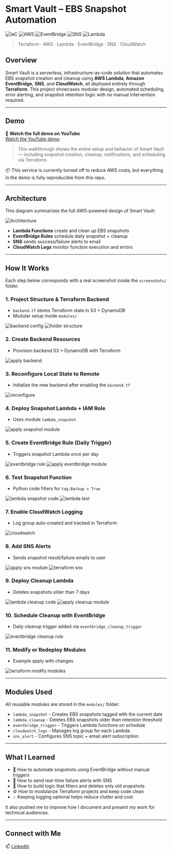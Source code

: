 # Smart Vault – EBS Snapshot Automation

![IaC](https://img.shields.io/badge/IaC-Terraform-7B42BC?style=for-the-badge&logo=terraform)
![AWS](https://img.shields.io/badge/Cloud-AWS-232F3E?style=for-the-badge&logo=amazonaws)
![EventBridge](https://img.shields.io/badge/AWS%20EventBridge-Scheduler-FF4F8B?style=for-the-badge&logo=amazonaws)
![SNS](https://img.shields.io/badge/AWS%20SNS-Notifications-F29111?style=for-the-badge&logo=amazonaws)
![Lambda](https://img.shields.io/badge/AWS%20Lambda-Serverless-F58536?style=for-the-badge&logo=awslambda)

> Terraform · AWS · Lambda · EventBridge · SNS · CloudWatch

## Overview
Smart Vault is a serverless, infrastructure-as-code solution that automates EBS snapshot creation and cleanup using **AWS Lambda**, **Amazon EventBridge**, **SNS**, and **CloudWatch**, all deployed entirely through **Terraform**. This project showcases modular design, automated scheduling, error alerting, and snapshot retention logic with no manual intervention required.

---

## Demo

🎥 **Watch the full demo on YouTube**  
[Watch the YouTube demo](https://www.youtube.com/watch?v=YOUR_VIDEO_ID)


> This walkthrough shows the entire setup and behavior of Smart Vault — including snapshot creation, cleanup, notifications, and scheduling via Terraform.

📦 This service is currently turned off to reduce AWS costs, but everything in the demo is fully reproducible from this repo.

---

## Architecture
This diagram summarizes the full AWS-powered design of Smart Vault:

![Architecture](./screenshots/smart-vault-diagram.png)

- **Lambda Functions** create and clean up EBS snapshots
- **EventBridge Rules** schedule daily snapshot + cleanup
- **SNS** sends success/failure alerts to email
- **CloudWatch Logs** monitor function execution and errors

---

## How It Works
Each step below corresponds with a real screenshot inside the `screenshots/` folder.

### 1. Project Structure & Terraform Backend
- `backend.tf` stores Terraform state in S3 + DynamoDB
- Modular setup inside `modules/`

![backend config](./screenshots/1-backend.tf.png)
![folder structure](./screenshots/1-vsc-folder-structure.png)

### 2. Create Backend Resources
- Provision backend S3 + DynamoDB with Terraform

![apply backend](./screenshots/2-terraform-apply.png)

### 3. Reconfigure Local State to Remote
- Initialize the new backend after enabling the `backend.tf`

![reconfigure](./screenshots/2-terraform-apply-reconfigure.png)

### 4. Deploy Snapshot Lambda + IAM Role
- Uses module `lambda_snapshot`

![apply snapshot module](./screenshots/4-terraform-apply-lambda-module.png)

### 5. Create EventBridge Rule (Daily Trigger)
- Triggers snapshot Lambda once per day

![eventbridge rule](./screenshots/5-eventbridge-rule.png)
![apply eventbridge module](./screenshots/5-terraform-apply-eventbridge.png)

### 6. Test Snapshot Function
- Python code filters for `tag:Backup = True`

![lambda snapshot code](./screenshots/manual-trigger-lambda-snapshot.png)
![lambda test](./screenshots/5-Lambda-Test.png)

### 7. Enable CloudWatch Logging
- Log group auto-created and tracked in Terraform

![cloudwatch](./screenshots/6-cloudwatch.png)

### 8. Add SNS Alerts
- Sends snapshot result/failure emails to user

![apply sns module](./screenshots/7-terraform-apply-sns.png)
![terraform sns](./screenshots/terraform-apply-SNS.png)

### 9. Deploy Cleanup Lambda
- Deletes snapshots older than 7 days

![lambda cleanup code](./screenshots/manual-trigger-lambda-cleanup.png)
![apply cleanup module](./screenshots/8-lambda-cleanup.png)

### 10. Schedule Cleanup with EventBridge
- Daily cleanup trigger added via `eventbridge_cleanup_trigger`

![eventbridge cleanup rule](./screenshots/9-eventbridge_cleanup.png)

### 11. Modify or Redeploy Modules
- Example apply with changes

![terraform modify modules](./screenshots/terraform-apply-SNS.png)

---

## Modules Used
All reusable modules are stored in the `modules/` folder:

- `lambda_snapshot` - Creates EBS snapshots tagged with the current date
- `lambda_cleanup` - Deletes EBS snapshots older than retention threshold
- `eventbridge_trigger` - Triggers Lambda functions on schedule
- `cloudwatch_logs` - Manages log group for each Lambda
- `sns_alert` - Configures SNS topic + email alert subscription

---

## What I Learned
- 📅 How to automate snapshots using EventBridge without manual triggers
- 💬 How to send real-time failure alerts with SNS
- 🧼 How to build logic that filters and deletes only old snapshots
- ⚙️ How to modularize Terraform projects and keep code clean
- 💡 Keeping logging optional helps reduce clutter and cost

It also pushed me to improve how I document and present my work for technical audiences.


---

## Connect with Me

📫 [LinkedIn](https://www.linkedin.com/in/franc-kevin-v-07108b111/)